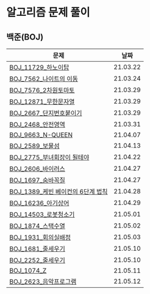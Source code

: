 # 알고리즘 문제 풀이

## 백준(BOJ)

| 문제                                                         | 날짜     |
| ------------------------------------------------------------ | -------- |
| [BOJ_11729_하노이탑](./BOJ/BOJ_11729_하노이탑.py)            | 21.03.22 |
| [BOJ_7562_나이트의 이동](./BOJ/BOJ_7562_나이트의이동.py)     | 21.03.24 |
| [BOJ_7576_2차원토마토](./BOJ/BOJ_7576_2차원토마토.py)        | 21.03.29 |
| [BOJ_12871_무한문자열](./BOJ/BOJ_12871_무한문자열.py)        | 21.03.29 |
| [BOJ_2667_단지번호붙이기](./BOJ/BOJ_2667_단지번호붙이기.py)  | 21.03.29 |
| [BOJ_2468_안전영역](./BOJ/BOJ_2468_안전영역.py)              | 21.03.31 |
| [BOJ_9663_N-QUEEN](./BOJ/BOJ_9663_NQUEEN.py)                 | 21.04.07 |
| [BOJ_2589_보물섬](./BOJ/BOJ_2589_보물섬.py)                  | 21.04.13 |
| [BOJ_2775_부녀회장이 될테야](./BOJ/BOJ_2775_부녀회장이될테야.py) | 21.04.22 |
| [BOJ_2606_바이러스](./BOJ/BOJ_2606_바이러스_다시해보기.py)   | 21.04.27 |
| [BOJ_1697_숨바꼭질](./BOJ/BOJ_1697_숨바꼭질.py)              | 21.04.27 |
| [BOJ_1389_케빈 베이컨의 6단계 법칙](./BOJ/BOJ_1389_케빈베이컨의6단계법칙.py) | 21.04.28 |
| [BOJ_16236_아기상어](./BOJ/BOJ_16236_아기상어.py)            | 21.04.29 |
| [BOJ_14503_로봇청소기](./BOJ/BOJ_14503_로봇청소기.py)        | 21.05.01 |
| [BOJ_1874_스택수열](./BOJ/BOJ_1874_스택수열.py)              | 21.05.02 |
| [BOJ_1931_회의실배정](./BOJ/BOJ_1931_회의실배정.py)          | 21.05.03 |
| [BOJ_1681_줄세우기](./BOJ/BOJ_1681_줄세우기.py)              | 21.05.10 |
| [BOJ_2252_줄세우기](./BOJ/BOJ_2252_줄세우기.py)              | 21.05.10 |
| [BOJ_1074_Z](./BOJ/BOJ_1074_Z.py)                            | 21.05.11 |
| [BOJ_2623_음악프로그램](./BOJ/BOJ_2623_음악프로그램.py)      | 21.05.12 |

